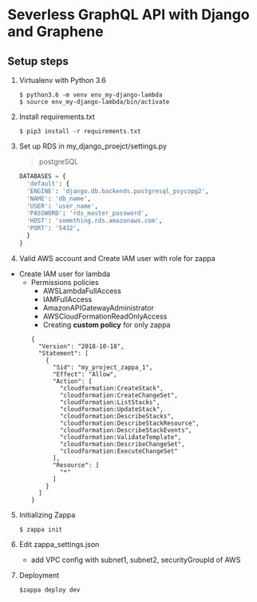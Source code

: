 # Severless GraphQL API with Django and Graphene

## Setup steps

1. Virtualenv with Python 3.6

   ```
   $ python3.6 -m venv env_my-django-lambda
   $ source env_my-django-lambda/bin/activate
   ```

2. Install requirements.txt

   ```
   $ pip3 install -r requirements.txt
   ```

3. Set up RDS in my_django_proejct/settings.py

   > postgreSQL

   ```python
   DATABASES = {
     'default': {
     'ENGINE': 'django.db.backends.postgresql_psycopg2',
     'NAME': 'db_name',
     'USER': 'user_name',
     'PASSWORD': 'rds_master_password',
     'HOST': 'something.rds.amazonaws.com',
     'PORT': '5432',
     }
   }
   ```

4. Valid AWS account and Create IAM user with role for zappa

- Create IAM user for lambda
  - Permissions policies
    - AWSLambdaFullAccess
    - IAMFullAccess
    - AmazonAPIGatewayAdministrator
    - AWSCloudFormationReadOnlyAccess
    - Creating **custom policy** for only zappa
    ```
    {
      "Version": "2018-10-18",
      "Statement": [
        {
          "Sid": "my_project_zappa_1",
          "Effect": "Allow",
          "Action": [
            "cloudformation:CreateStack",
            "cloudformation:CreateChangeSet",
            "cloudformation:ListStacks",
            "cloudformation:UpdateStack",
            "cloudformation:DescribeStacks",
            "cloudformation:DescribeStackResource",
            "cloudformation:DescribeStackEvents",
            "cloudformation:ValidateTemplate",
            "cloudformation:DescribeChangeSet",
            "cloudformation:ExecuteChangeSet"
          ],
          "Resource": [
            "*"
          ]
        }
      ]
    }
    ```

5. Initializing Zappa

   ```
   $ zappa init
   ```

6. Edit zappa_settings.json

   - add VPC config with subnet1, subnet2, securityGroupId of AWS

7. Deployment

   ```
   $zappa deploy dev
   ```
